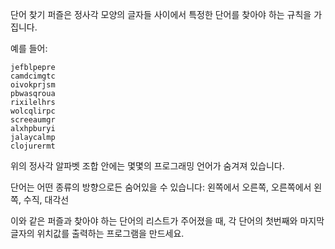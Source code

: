 단어 찾기 퍼즐은 정사각 모양의 글자들 사이에서 특정한 단어를 찾아야 하는 규칙을 가집니다.

예를 들어:

```
jefblpepre
camdcimgtc
oivokprjsm
pbwasqroua
rixilelhrs
wolcqlirpc
screeaumgr
alxhpburyi
jalaycalmp
clojurermt
```

위의 정사각 알파벳 조합 안에는 몇몇의 프로그래밍 언어가 숨겨져 있습니다. 

단어는 어떤 종류의 방향으로든 숨어있을 수 있습니다: 왼쪽에서 오른쪽, 오른쪽에서 왼쪽, 수직, 대각선

이와 같은 퍼즐과 찾아야 하는 단어의 리스트가 주어졌을 때, 각 단어의 첫번째와 마지막 글자의 위치값를 출력하는 프로그램을 만드세요.